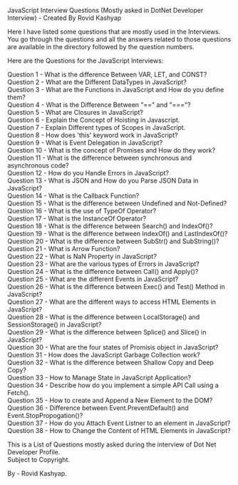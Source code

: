 JavaScript Interview Questions (Mostly asked in DotNet Developer Interview) - Created By Rovid Kashyap

Here I have listed some questions that are mostly used in the Interviews. You go through the questions and all the answers related to those questions are available in the directory followed by the question numbers.

Here are the Questions for the JavaScript Interviews:

Question 1 - What is the difference Between VAR, LET, and CONST?<br />
Question 2 - What are the Different DataTypes in JavaScript?<br />
Question 3 - What are the Functions in JavaScript and How do you define them?<br />
Question 4 - What is the Difference Between "==" and "==="?<br />
Question 5 - What are Closures in JavaScript?<br />
Question 6 - Explain the Concept of Hoisting in Javascript.<br />
Question 7 - Explain Different types of Scopes in JavaScript.<br />
Question 8 - How does 'this' keyword work in JavaScript?<br />
Question 9 - What is Event Delegation in JavaScript?<br />
Question 10 - What is the concept of Promises and How do they work?<br />
Question 11 - What is the difference between synchronous and asynchronous code?<br />
Question 12 - How do you Handle Errors in JavaScript?<br />
Question 13 - What is JSON and How do you Parse JSON Data in JavaScript?<br />
Question 14 - What is the Callback Function?<br />
Question 15 - What is the difference between Undefined and Not-Defined?<br />
Question 16 - What is the use of TypeOf Operator?<br />
Question 17 - What is the InstanceOf Operator?<br />
Question 18 - What is the difference between Search() and IndexOf()?<br />
Question 19 - What is the difference between IndexOf() and LastIndexOf()?<br />
Question 20 - What is the difference between SubStr() and SubString()?<br />
Question 21 - What is Arrow Function?<br />
Question 22 - What is NaN Property in JavaScript?<br />
Question 23 - What are the various types of Errors in JavaScript?<br />
Question 24 - What is the difference between Call() and Apply()?<br />
Question 25 - What are the different Events in JavaScript?<br />
Question 26 - What is the difference between Exec() and Test() Method in JavaScript?<br />
Question 27 - What are the different ways to access HTML Elements in JavaScript?<br />
Question 28 - What is the difference between LocalStorage() and SessionStorage() in JavaScript?<br />
Question 29 - What is the difference between Splice() and Slice() in JavaScript?<br />
Question 30 - What are the four states of Promisis object in JavaScript?<br />
Question 31 - How does the JavaScript Garbage Collection work?<br />
Question 32 - What is the difference between Shallow Copy and Deep Copy?<br />
Question 33 - How to Manage State in JavaScript Application?<br />
Question 34 - Describe how do you implement a simple API Call using a Fetch().<br />
Question 35 - How to create and Append a New Element to the DOM?<br />
Question 36 - Difference between Event.PreventDefault() and Event.StopPropogation()?<br />
Question 37 - How do you Attach Event Listner to an element in JavaScript?<br />
Question 38 - How to Change the Content of HTML Elements in JavaScript?<br />

This is a List of Questions mostly asked during the interview of Dot Net Developer Profile.<br />
Subject to Copyright.

By - Rovid Kashyap.








